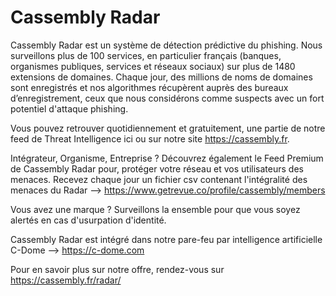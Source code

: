 # Cassembly Radar

Cassembly Radar est un système de détection prédictive du phishing. Nous surveillons plus de 100 services, en particulier français (banques, organismes publiques, services et réseaux sociaux) sur plus de 1480 extensions de domaines.
Chaque jour, des millions de noms de domaines sont enregistrés et nos algorithmes récupèrent auprès des bureaux d’enregistrement, ceux que nous considérons comme suspects avec un fort potentiel d'attaque phishing.

Vous pouvez retrouver quotidiennement et gratuitement, une partie de notre feed de Threat Intelligence ici ou sur notre site https://cassembly.fr. 

Intégrateur, Organisme, Entreprise ? Découvrez également le Feed Premium de Cassembly Radar pour, protéger votre réseau et vos utilisateurs des menaces. Recevez chaque jour un fichier csv contenant l'intégralité des menaces du Radar --> https://www.getrevue.co/profile/cassembly/members

Vous avez une marque ? Surveillons la ensemble pour que vous soyez alertés en cas d'usurpation d'identité.



Cassembly Radar est intégré dans notre pare-feu par intelligence artificielle C-Dome --> https://c-dome.com

Pour en savoir plus sur notre offre, rendez-vous sur https://cassembly.fr/radar/
